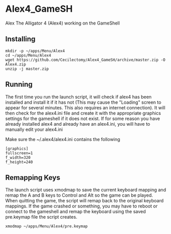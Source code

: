 # Alex4_GameSH
Alex The Alligator 4 (Alex4) working on the GameShell

## Installing

```
mkdir -p ~/apps/Menu/Alex4
cd ~/apps/Menu/Alex4
wget https://github.com/Cecilectomy/Alex4_GameSH/archive/master.zip -O Alex4.zip
unzip -j master.zip
```

## Running

The first time you run the launch script, it will check if alex4 has been installed and install it if it has not (This may cause the "Loading" screen to appear for several minutes. This also requires an internet connection). It will then check for the alex4.ini file and create it with the appropriate graphics settings for the gameshell if it does not exist. If for some reason you have already installed alex4 and already have an alex4.ini, you will have to manually edit your alex4.ini

Make sure the ~/.alex4/alex4.ini contains the following
```
[graphics]
fullscreen=1
f_width=320
f_height=240
```

## Remapping Keys

The launch script uses xmodmap to save the current keyboard mapping and remap the A and B keys to Control and Alt so the game can be played. When quitting the game, the script will remap back to the original keyboard mappings. If the game crashed or something, you may have to reboot or connect to the gameshell and remap the keyboard using the saved pre.keymap file the script creates.

`xmodmap ~/apps/Menu/Alex4/pre.keymap`
